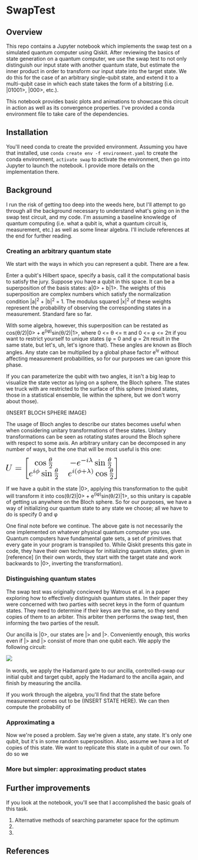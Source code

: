 # SwapTest

## Overview

This repo contains a Jupyter notebook which implements the swap test on a simulated quantum computer using Qiskit. After reviewing the basics of state generation on a quantum computer, we use the swap test to not only distinguish our input state with another quantum state, but estimate the inner product in order to transform our input state into the target state. We do this for the case of an arbitrary single-qubit state, and extend it to a multi-qubit case in which each state takes the form of a bitstring (i.e. |01001>, |000>, etc.). 

This notebook provides basic plots and animations to showcase this circuit in action as well as its convergence properties. I've provided a conda environment file to take care of the dependencies.

## Installation

You'll need conda to create the provided environment. Assuming you have that installed, use `conda create env -f environment.yaml` to create the conda environment, `activate swap` to activate the environment, then go into Jupyter to launch the notebook. I provide more details on the implementation there. 

## Background

I run the risk of getting too deep into the weeds here, but I'll attempt to go through all the background necessary to understand what's going on in the swap test circuit, and my code. I'm assuming a baseline knowledge of quantum computing (i.e. what a qubit is, what a quantum circuit is, measurement, etc.) as well as some linear algebra. I'll include references at the end for further reading.

### Creating an arbitrary quantum state

We start with the ways in which you can represent a qubit. There are a few. 

Enter a qubit's Hilbert space, specify a basis, call it the computational basis to satisfy the jury. Suppose you have a qubit in this space. It can be a superposition of the basis states: a|0> + b|1>. The weights of this superposition are complex numbers which satisfy the normalization condition |a|<sup>2</sup> + |b|<sup>2</sup> = 1. The modulus squared |x|<sup>2</sup> of these weights represent the probability of observing the corresponding states in a measurement. Standard fare so far. 

With some algebra, however, this superposition can be restated as cos(θ/2)|0> + e<sup>(iφ)</sup>sin(θ/2)|1>, where 0 <= θ <= π and 0 <= φ <= 2π if you want to restrict yourself to unique states (φ = 0 and φ = 2π result in the same state, but let's, uh, let's ignore that). These angles are known as Bloch angles. Any state can be multiplied by a global phase factor e<sup>iγ</sup> without affecting measurement probabilities, so for our purposes we can ignore this phase. 

If you can parameterize the qubit with two angles, it isn't a big leap to visualize the state vector as lying on a sphere, the Bloch sphere. The states we truck with are restricted to the surface of this sphere (mixed states, those in a statistical ensemble, lie within the sphere, but we don't worry about those). 

(INSERT BLOCH SPHERE IMAGE)

The usage of Bloch angles to describe our states becomes useful when when considering unitary transformations of these states. Unitary transformations can be seen as rotating states around the Bloch sphere with respect to some axis. An arbitrary unitary can be decomposed in any number of ways, but the one that will be most useful is this one:

<img src="assets/images/u_gate.png" alt="alt" title="title" width="300" />

If we have a qubit in the state |0>, applying this transformation to the qubit will transform it into cos(θ/2)|0> + e<sup>(iφ)</sup>sin(θ/2)|1>, so this unitary is capable of getting us anywhere on the Bloch sphere. So for our purposes, we have a way of initializing our quantum state to any state we choose; all we have to do is specify 0 and φ

One final note before we continue. The above gate is not necessarily the one implemented on whatever physical quantum computer you use. Quantum computers have fundamental gate sets, a set of primitives that every gate in your program is transpiled to. While Qiskit presents this gate in code, they have their own technique for initializing quantum states, given in [reference] (in their own words, they start with the target state and work backwards to |0>, inverting the transformation).

### Distinguishing quantum states

The swap test was originally concieved by Watrous et al. in a paper exploring how to effectively distinguish quantum states. In their paper they were concerned with two parties with secret keys in the form of quantum states. They need to determine if their keys are the same, so they send copies of them to an arbiter. This arbiter then performs the swap test, then informing the two parties of the result. 

Our ancilla is |0>, our states are |> and |>. Conveniently enough, this works even if |> and |> consist of more than one qubit each. We apply the following circuit:

<img src="assets/images/swap_test.png" width="300" />

In words, we apply the Hadamard gate to our ancilla, controlled-swap our initial qubit and target qubit, apply the Hadamard to the ancilla again, and finish by measuring the ancilla. 

If you work through the algebra, you'll find that the state before measurement comes out to be (INSERT STATE HERE). We can then compute the probability of 


### Approximating a 

Now we're posed a problem. Say we're given a state, any state. It's only one qubit, but it's in some random superposition. Also, assume we have a lot of copies of this state. We want to replicate this state in a qubit of our own. To do so we 



### More but simpler: approximating product states

## Further improvements

If you look at the notebook, you'll see that I accomplished the basic goals of this task.

1. Alternative methods of searching parameter space for the optimum
2. 
3.

## References



